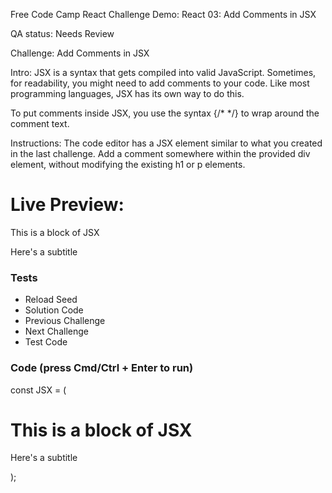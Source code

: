 Free Code Camp React Challenge Demo: React 03: Add Comments in JSX

QA status: Needs Review

Challenge: Add Comments in JSX

Intro: JSX is a syntax that gets compiled into valid JavaScript. Sometimes, for readability, you might need to add comments to your code. Like most programming languages, JSX has its own way to do this.

To put comments inside JSX, you use the syntax {/* */} to wrap around the comment text.

Instructions: The code editor has a JSX element similar to what you created in the last challenge. Add a comment somewhere within the provided div element, without modifying the existing h1 or p elements.

# Live Preview:

This is a block of JSX

Here's a subtitle


### Tests

* Reload Seed
* Solution Code
* Previous Challenge
* Next Challenge
* Test Code

### Code (press Cmd/Ctrl + Enter to run)

const JSX = (
<div>
	<h1>This is a block of JSX</h1>
	<p>Here's a subtitle</p>
</div>);